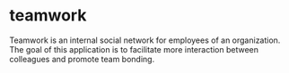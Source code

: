 # teamwork
Teamwork is an internal social network for employees of an organization. The goal of this application is to facilitate more interaction between colleagues and promote team bonding. 

